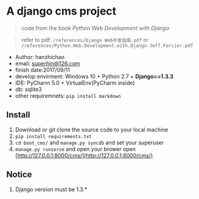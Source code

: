 # A django cms project 
>code from the book *Python Web Development with Django*

>refer to pdf: `/references/Django Web开发指南.pdf` 
>or `/references/Python.Web.Development.with.Django-Jeff.Forcier.pdf`

* Author: hanzhichao
* email: superhin@126.com
* finish date:2017/09/11
* develop envirment: Windows 10 + Python 2.7 + **Django==1.3.3** 
* IDE: PyCharm 5.0 + VirtualEnv(PyCharm inside) 
* db: sqlite3
* other requiremnets: `pip install markdown`

## Install
 
1. Download or git clone the source code to your local machine
2. `pip install requirements.txt`
3. `cd boot_cms/` and `manage.py syncdb` and set your superuser
4. `manage.py runserve` and open your brower open [http://127.0.0.1:8000/cms/](http://127.0.0.1:8000/cms/)

## Notice
1. Django version must be 1.3.* 